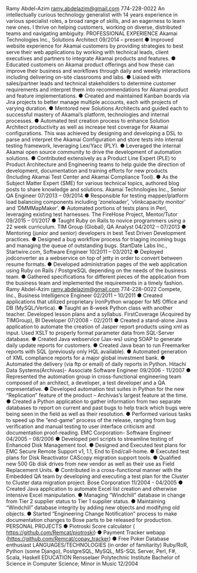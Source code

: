 Ramy Abdel-Azim ramy.abdelazim@gmail.com 774-228-0022
An intellectually curious technology generalist with 14 years experience in various specialist roles, a broad range
of skills, and an eagerness to learn new ones. I thrive on helping customers, working on diverse, distributed teams
and navigating ambiguity.
PROFESSIONAL EXPERIENCE
Akamai Technologies Inc., Solutions Architect 09/2014 – present
● Improved website experience for Akamai customers by providing strategies to best serve their web
applications by working with technical leads, client executives and partners to integrate Akamai products and
features.
● Educated customers on Akamai product offerings and how these can improve their business and workflows
through daily and weekly interactions including delivering on-site classrooms and labs.
● Liaised with sales/partner leads and technical stakeholders to determine customer requirements and interpret
them into recommendations for Akamai product and feature implementations.
● Created and maintained Kanban boards via Jira projects to better manage multiple accounts, each with projects
of varying duration.
● Mentored new Solutions Architects and guided each to successful mastery of Akamai’s platform, technologies
and internal processes.
● Automated test creation process to enhance Solution Architect productivity as well as increase test coverage
for Akamai configurations. This was achieved by designing and developing a DSL to parse and interpret the
Akamai Configuration and store tests into internal testing framework, leveraging Lex/Yacc (PLY).
● Leveraged the internal Akamai open source community to drive the development of automation solutions.
● Contributed extensively as a Product Line Expert (PLE) to Product Architecture and Engineering teams to help
guide the direction of development, documentation and training efforts for new products (Including Akamai
Test Center and Akamai Compliance Tool).
● As the Subject Matter Expert (SME) for various technical topics, authored blog posts to share knowledge and
solutions.
Akamai Technologies Inc., Senior QA Engineer 07/2013 – 09/2014
● Responsible for testing mapper/platform load balancing components including ‘zoneloader’, ‘vlinkcapacity
monitor’ and ‘DMMMapMaker’.
● Automated portions of tests plans in Perl, leveraging existing test harnesses.
The FireHose Project, Mentor/Tutor 09/2015 – 01/2017
● Taught Ruby on Rails to novice programmers using a 22 week curriculum.
TIM Group (Global), QA Analyst 04/2012 – 07/2013
● Mentoring (junior and senior) developers in best Test Driven Development practices.
● Designed a bug workflow process for triaging incoming bugs and managing the queue of outstanding bugs.
StartDate Labs Inc., Startwire.com, Software Engineer 10/2011 – 03/2012
● Deployed jodconverter as a webservice on top of jetty in order to convert between resume formats.
● Developed administration pages of the web application using Ruby on Rails / PostgreSQL depending on the
needs of the business team.
● Gathered specifications for different pieces of the application from the business team and implemented the
requirements in a timely fashion.
Ramy Abdel-Azim ramy.abdelazim@gmail.com 774-228-0022
Compete, Inc., Business Intelligence Engineer 02/2011 – 10/2011
● Created applications that utilized proprietary IronPython wrapper for MS Office and DB (MySQL/Vertica).
● Taught an 8-week Python class with another teacher. Developed lesson plans and a syllabus.
FirstCoverage (Acquired by TIMGroup), BI Developer 07/2008 - 02/2011
● Created a stand-alone Java application to automate the creation of Jasper report products using xml as input.
Used XSLT to properly format parameter data from SQL-Server database.
● Created Java webservice (Jax-ws) using SOAP to generate daily update reports for customers.
● Created Java bean to run Freemarker reports with SQL (previously only HQL available).
● Automated generation of XML compliance reports for a major global investment bank.
● Automated the delivery (via ftp or email) of daily reports in Python.
Hitachi Data Systems(Archivas)- Associate Software Engineer 09/2006 - 11/2007
● Represented the automation group in cross-functional engineering team composed of an architect, a
developer, a test developer and a QA representative.
● Developed automation test suites in Python for the new “Replication” feature of the product – Archivas’s
largest feature at the time.
● Created a Python application to gather information from two separate databases to report on current and past
bugs to help track which bugs were being seen in the field as well as their resolution.
● Performed various tasks to speed up the “end-game” process of the release, ranging from bug verification and
manual testing to user interface criticism and documentation proof-reading.
EMC Corporation- Software Engineer 04/2005 – 08/2006
● Developed perl scripts to streamline testing of Enhanced Disk Management tool.
● Designed and Executed test plans for EMC Secure Remote Support v1, 1.1, End to End/call-home.
● Executed test plans for Disk Reactivator CAScopy migration support tools.
● Qualified new 500 Gb disk drives from new vendor as well as their use as Field Replacement Units.
● Contributed in a cross-functional manner with the Embedded QA team by developing and executing a test plan
for the Cluster to Cluster data migration project.
Bose Corporation 11/2004 - 04/2005
● Created Java application to automate Excel list creation and otherwise intensive Excel manipulation.
● Managing “Windchill” database in change from Tier 2 supplier status to Tier 1 supplier status.
● Maintaining “Windchill” database integrity by adding new objects and modifying old objects.
● Started “Engineering Change Notification” process to make documentation changes to Bose parts to be released for
production.
PERSONAL PROJECTS
● Piotroski Score calculator ( https://github.com/Remcat/piotroski)
● Payment Tracker webapp (https://github.com/Remcat/copay_tracker)
● Free Poker Database enthusiast
LANGUAGES/TECHNOLOGIES (in order of familiarity)
Ruby/RoR, Python (some Django), PostgreSQL, MySQL, MS-SQL Server, Perl, F#, Scala, Haskell
EDUCATION
Rensselaer Polytechnic Institute
Bachelor of Science in Computer Science; Minor in Music 12/2004
